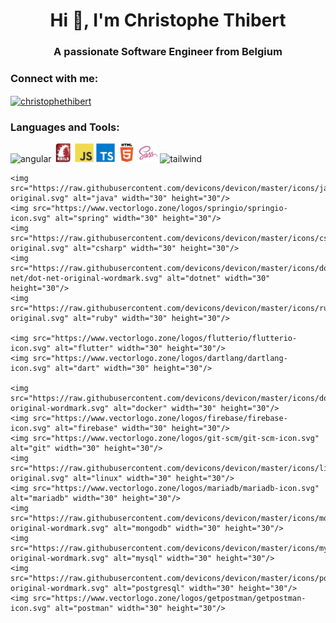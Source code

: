 <h1 align="center">Hi 👋, I'm Christophe Thibert</h1>
<h3 align="center">A passionate Software Engineer from Belgium</h3>

<h3 align="left">Connect with me:</h3>
<p align="left">
<a href="https://linkedin.com/in/christophethibert" target="blank"><img align="center" src="https://raw.githubusercontent.com/rahuldkjain/github-profile-readme-generator/master/src/images/icons/Social/linked-in-alt.svg" alt="christophethibert" height="30" width="30" /></a>
</p>

<h3 align="left">Languages and Tools:</h3>
<p align="left">
    <img src="https://angular.io/assets/images/logos/angular/angular.svg" alt="angular" width="30" height="30"/> 
    <img src="https://raw.githubusercontent.com/devicons/devicon/master/icons/rails/rails-original-wordmark.svg" alt="rails" width="30" height="30"/>
    <img src="https://raw.githubusercontent.com/devicons/devicon/master/icons/javascript/javascript-original.svg" alt="javascript" width="30" height="30"/>
    <img src="https://raw.githubusercontent.com/devicons/devicon/master/icons/typescript/typescript-original.svg" alt="typescript" width="30" height="30"/>
    <img src="https://raw.githubusercontent.com/devicons/devicon/master/icons/html5/html5-original-wordmark.svg" alt="html5" width="30" height="30"/>
    <img src="https://raw.githubusercontent.com/devicons/devicon/master/icons/sass/sass-original.svg" alt="sass" width="30" height="30"/>
    <img src="https://www.vectorlogo.zone/logos/tailwindcss/tailwindcss-icon.svg" alt="tailwind" width="30" height="30"/>
 
    <img src="https://raw.githubusercontent.com/devicons/devicon/master/icons/java/java-original.svg" alt="java" width="30" height="30"/>
    <img src="https://www.vectorlogo.zone/logos/springio/springio-icon.svg" alt="spring" width="30" height="30"/>
    <img src="https://raw.githubusercontent.com/devicons/devicon/master/icons/csharp/csharp-original.svg" alt="csharp" width="30" height="30"/>
    <img src="https://raw.githubusercontent.com/devicons/devicon/master/icons/dot-net/dot-net-original-wordmark.svg" alt="dotnet" width="30" height="30"/>
    <img src="https://raw.githubusercontent.com/devicons/devicon/master/icons/ruby/ruby-original.svg" alt="ruby" width="30" height="30"/>

    <img src="https://www.vectorlogo.zone/logos/flutterio/flutterio-icon.svg" alt="flutter" width="30" height="30"/>
    <img src="https://www.vectorlogo.zone/logos/dartlang/dartlang-icon.svg" alt="dart" width="30" height="30"/>

    <img src="https://raw.githubusercontent.com/devicons/devicon/master/icons/docker/docker-original-wordmark.svg" alt="docker" width="30" height="30"/>
    <img src="https://www.vectorlogo.zone/logos/firebase/firebase-icon.svg" alt="firebase" width="30" height="30"/>
    <img src="https://www.vectorlogo.zone/logos/git-scm/git-scm-icon.svg" alt="git" width="30" height="30"/>
    <img src="https://raw.githubusercontent.com/devicons/devicon/master/icons/linux/linux-original.svg" alt="linux" width="30" height="30"/>
    <img src="https://www.vectorlogo.zone/logos/mariadb/mariadb-icon.svg" alt="mariadb" width="30" height="30"/>
    <img src="https://raw.githubusercontent.com/devicons/devicon/master/icons/mongodb/mongodb-original-wordmark.svg" alt="mongodb" width="30" height="30"/>
    <img src="https://raw.githubusercontent.com/devicons/devicon/master/icons/mysql/mysql-original-wordmark.svg" alt="mysql" width="30" height="30"/>
    <img src="https://raw.githubusercontent.com/devicons/devicon/master/icons/postgresql/postgresql-original-wordmark.svg" alt="postgresql" width="30" height="30"/>
    <img src="https://www.vectorlogo.zone/logos/getpostman/getpostman-icon.svg" alt="postman" width="30" height="30"/>
</p>

